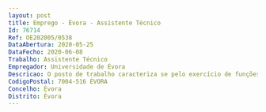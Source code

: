 ```yaml
--- 
layout: post
title: Emprego - Évora - Assistente Técnico
Id: 76714
Ref: OE202005/0538
DataAbertura: 2020-05-25
DataFecho: 2020-06-08
Trabalho: Assistente Técnico
Empregador: Universidade de Évora
Descricao: O posto de trabalho caracteriza se pelo exercício de funções na carreira geral de assistente técnico, tal como descrito no anexo a que se refere o n.º 2 do artigo 88.º da Lei n.º 35 2004, de 20 de junho nomeadamente, funções executivas de caráter manual ou mecânico, enquadradas em diretivas gerais bem definidas e com graus de complexidade variáveis  execução de tarefas de apoio elementares, podendo comportar esforço físico, indispensáveis à manutenção preventiva de centrais térmicas, chillers, VRV's, rooftop, Ttas, multi splits e ventiloconvectores  Diagnóstico de avarias, medição de consumos de energia e realização de relatórios.
CodigoPostal: 7004-516 ÉVORA
Concelho: Évora
Distrito: Évora
--- 
```

